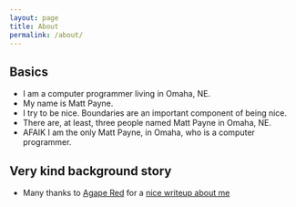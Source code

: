 ```yaml
---
layout: page
title: About
permalink: /about/
---
```


## Basics

* I am a computer programmer living in Omaha, NE.
* My name is Matt Payne.
* I try to be nice.  Boundaries are an important component of being nice.
* There are, at least, three people named Matt Payne in Omaha, NE.
* AFAIK I am the only Matt Payne, in Omaha, who is a computer programmer.

## Very kind background story
* Many thanks to [Agape Red](http://AgapeRed.com) for a [nice writeup about me](http://blog.agapered.com/matt-payne-is-awesome/)
